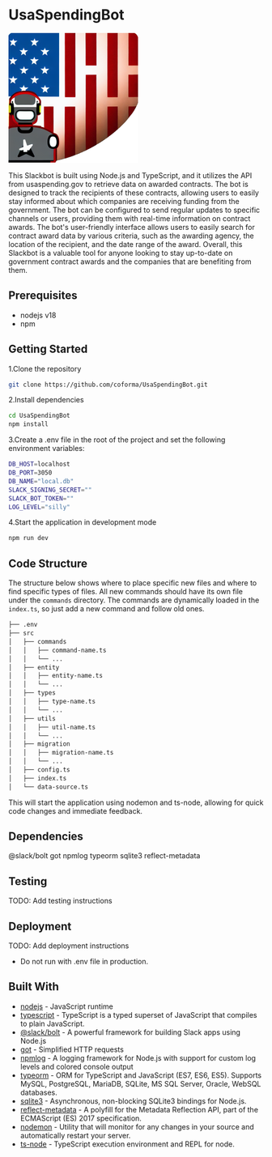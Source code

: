 # UsaSpendingBot

![USASpendingBot Logo](images/logoSmall.png)

This Slackbot is built using Node.js and TypeScript, and it utilizes the API from usaspending.gov to retrieve data on awarded contracts. The bot is designed to track the recipients of these contracts, allowing users to easily stay informed about which companies are receiving funding from the government. The bot can be configured to send regular updates to specific channels or users, providing them with real-time information on contract awards. The bot's user-friendly interface allows users to easily search for contract award data by various criteria, such as the awarding agency, the location of the recipient, and the date range of the award. Overall, this Slackbot is a valuable tool for anyone looking to stay up-to-date on government contract awards and the companies that are benefiting from them.

## Prerequisites

- nodejs v18
- npm

## Getting Started

1.Clone the repository

```bash
git clone https://github.com/coforma/UsaSpendingBot.git
```

2.Install dependencies

```bash
cd UsaSpendingBot
npm install
```

3.Create a .env file in the root of the project and set the following environment variables:

```bash
DB_HOST=localhost
DB_PORT=3050
DB_NAME="local.db"
SLACK_SIGNING_SECRET=""
SLACK_BOT_TOKEN=""
LOG_LEVEL="silly"
```

4.Start the application in development mode
  
```bash
npm run dev
```

## Code Structure

The structure below shows where to place specific new files and where to find specific types of files. All new commands should have its own file under the `commands` directory. The commands are dynamically loaded in the `index.ts`, so just add a new command and follow old ones.

```bash
├── .env
├── src
│   ├── commands
│   │   ├── command-name.ts
│   │   └── ...
│   ├── entity
│   │   ├── entity-name.ts
│   │   └── ...
│   ├── types
│   │   ├── type-name.ts
│   │   └── ...
│   ├── utils
│   │   ├── util-name.ts
│   │   └── ...
│   ├── migration
│   │   ├── migration-name.ts
│   │   └── ...
│   ├── config.ts
│   ├── index.ts
│   └── data-source.ts

```

This will start the application using nodemon and ts-node, allowing for quick code changes and immediate feedback.

## Dependencies

@slack/bolt
got
npmlog
typeorm
sqlite3
reflect-metadata

## Testing

TODO: Add testing instructions

## Deployment

TODO: Add deployment instructions

- Do not run with .env file in production.

## Built With

- [nodejs](https://nodejs.org/) - JavaScript runtime
- [typescript](https://www.typescriptlang.org/) - TypeScript is a typed superset of JavaScript that compiles to plain JavaScript.
- [@slack/bolt](https://www.npmjs.com/package/@slack/bolt) - A powerful framework for building Slack apps using Node.js
- [got](https://www.npmjs.com/package/got) - Simplified HTTP requests
- [npmlog](https://www.npmjs.com/package/npmlog) - A logging framework for Node.js with support for custom log levels and colored console output
- [typeorm](https://typeorm.io/) - ORM for TypeScript and JavaScript (ES7, ES6, ES5). Supports MySQL, PostgreSQL, MariaDB, SQLite, MS SQL Server, Oracle, WebSQL databases.
- [sqlite3](https://www.npmjs.com/package/sqlite3) - Asynchronous, non-blocking SQLite3 bindings for Node.js.
- [reflect-metadata](https://www.npmjs.com/package/reflect-metadata) - A polyfill for the Metadata Reflection API, part of the ECMAScript (ES) 2017 specification.
- [nodemon](https://www.npmjs.com/package/nodemon) - Utility that will monitor for any changes in your source and automatically restart your server.
- [ts-node](https://www.npmjs.com/package/ts-node) - TypeScript execution environment and REPL for node.
